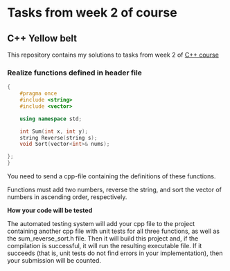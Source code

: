# Tasks from week 2 of course

## C++ Yellow belt
This repository contains my solutions to tasks from week 2 of [C++ course](https://www.coursera.org/learn/c-plus-plus-yellow/home/welcome)
### Realize functions defined in header file
```cpp
{
    #pragma once
    #include <string>
    #include <vector>

    using namespace std;

    int Sum(int x, int y);
    string Reverse(string s);
    void Sort(vector<int>& nums);

};
}
```
You need to send a cpp-file containing the definitions of these functions.

Functions must add two numbers, reverse the string, and sort the vector of numbers in ascending order, respectively.

**How your code will be tested**

The automated testing system will add your cpp file to the project containing another cpp file with unit tests for all three functions, as well as the sum_reverse_sort.h file. Then it will build this project and, if the compilation is successful, it will run the resulting executable file. If it succeeds (that is, unit tests do not find errors in your implementation), then your submission will be counted.

